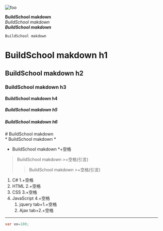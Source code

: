 ![foo](https://markdown.tw/images/208x128.png "markdown")  
<!--空兩格=換行-->
**BuildSchool makdown**  
*BuildSchool makdown*  
***BuildSchool makdown***  

    BuildSchool makdown 
<!--tab或四個空格-->

# BuildSchool makdown h1
## BuildSchool makdown h2
### BuildSchool makdown h3
#### BuildSchool makdown h4
##### BuildSchool makdown h5
##### BuildSchool makdown h6
\# BuildSchool makdown \
\* BuildSchool makdown *  

* BuildSchool makdown *+空格

> BuildSchool makdown >+空格(引言)
>> BuildSchool makdown >+空格(引言)

1. C# 1.+空格
2. HTML 2.+空格
3. CSS 3.+空格
4. JavaScript 4.+空格
    1. jquery tab+1.+空格
    2. Ajax tab+2.+空格

---

```csharp
var vx=100;
```
